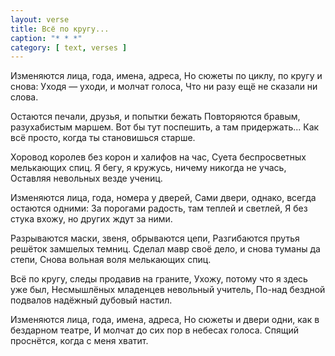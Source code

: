 ```yaml
---
layout: verse
title: Всё по кругу...
caption: "* * *"
category: [ text, verses ]
---
```

Изменяются лица, года, имена, адреса,
Но сюжеты по циклу, по кругу и снова:
Уходя — уходи, и молчат голоса,
Что ни разу ещё не сказали ни слова.

Остаются печали, друзья, и попытки бежать
Повторяются бравым, разухабистым маршем.
Вот бы тут поспешить, а там придержать...
Как всё просто, когда ты становишься старше.

Хоровод королев без корон и халифов на час,
Суета беспросветных мелькающих спиц.
Я бегу, я кружусь, ничему никогда не учась,
Оставляя невольных везде учениц.

Изменяются лица, года, номера у дверей,
Сами двери, однако, всегда остаются одними:
За порогами радость, там теплей и светлей,
Я без стука вхожу, но других ждут за ними.

Разрываются маски, звеня, обрываются цепи,
Разгибаются прутья решёток замшелых темниц.
Сделал мавр своё дело, и снова туманы да степи,
Снова вольная воля мелькающих спиц.

Всё по кругу, следы продавив на граните,
Ухожу, потому что я здесь уже был,
Несмышлёных младенцев невольный учитель,
По-над бездной подвалов надёжный дубовый настил.

Изменяются лица, года, имена, адреса,
Но сюжеты и двери одни, как в бездарном театре,
И молчат до сих пор в небесах голоса.
Спящий проснётся, когда с меня хватит.
